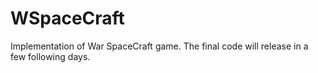 # WSpaceCraft

Implementation of War SpaceCraft game.
The final code will release in a few following days.
